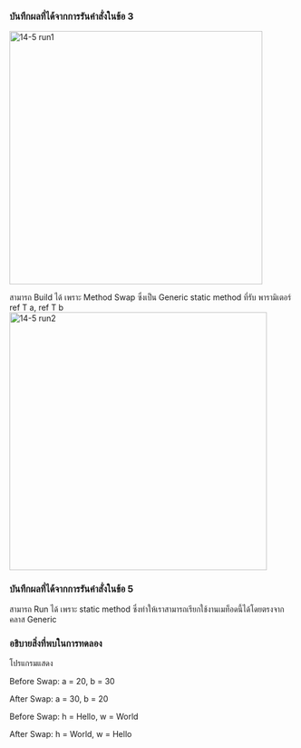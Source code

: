 ### บันทึกผลที่ได้จากการรันคำสั่งในข้อ 3
<img width="446" alt="14-5 run1" src="https://github.com/kanoksiriboonkam/03376836-OOP-2566-Lab-14/assets/144196048/f3669803-05d8-4131-bb72-ac106061fa80">

สามารถ Build ได้ เพราะ Method Swap ซึ่งเป็น Generic static method ที่รับ พารามิเตอร์ ref T a, ref T b
<img width="454" alt="14-5 run2" src="https://github.com/kanoksiriboonkam/03376836-OOP-2566-Lab-14/assets/144196048/a933e20e-f6c3-4727-9975-075b8ac819d9">

### บันทึกผลที่ได้จากการรันคำสั่งในข้อ 5


สามารถ Run ได้ เพราะ static method ซึ่งทำให้เราสามารถเรียกใช้งานเมท็อดนี้ได้โดยตรงจากคลาส Generic

### อธิบายสิ่งที่พบในการทดลอง
โปรแกรมแสดง

Before Swap: a = 20, b = 30

After Swap: a = 30, b = 20

Before Swap: h = Hello, w = World

After Swap: h = World, w = Hello
